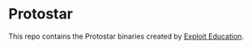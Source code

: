 # Protostar
This repo contains the Protostar binaries created by [Exploit Education](https://exploit.education/).

